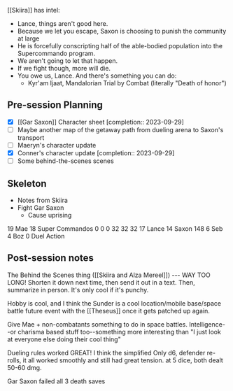 [[Skiira]] has intel:
- Lance, things aren't good here.
- Because we let you escape, Saxon is choosing to punish the community at large
- He is forcefully conscripting half of the able-bodied population into the Supercommando program.
- We aren't going to let that happen.
- If we fight though, more will die.
- You owe us, Lance. And there's something you can do:
	-  Kyr'am Ijaat, Mandalorian Trial by Combat (literally "Death of honor")


## Pre-session Planning
- [x] [[Gar Saxon]] Character sheet  [completion:: 2023-09-29]
- [ ] Maybe another map of the getaway path from dueling arena to Saxon's transport
- [ ] Maeryn's character update
- [x] Conner's character update  [completion:: 2023-09-29]
- [ ] Some behind-the-scenes scenes

## Skeleton
- Notes from Skiira
- Fight Gar Saxon
	- Cause uprising


19 Mae 
18 Super Commandos
	0 0 0 32 32 32
17 Lance
14 Saxon 148
6 Seb
4 Boz
0 Duel Action

## Post-session notes
The Behind the Scenes thing ([[Skiira and Alza Mereel]]) --- WAY TOO LONG! Shorten it down next time, then send it out in a text. Then, summarize in person. It's only cool if it's punchy.

Hobby is cool, and I think the Sunder is a cool location/mobile base/space battle future event with the [[Theseus]] once it gets patched up again.

Give Mae + non-combatants something to do in space battles. Intelligence--or charisma based stuff too--something more interesting than "I just look at everyone else doing their cool thing"

Dueling rules worked GREAT! I think the simplified Only d6, defender re-rolls, it all worked smoothly and still had great tension. at 5 dice, both dealt 50-60 dmg.

Gar Saxon failed all 3 death saves